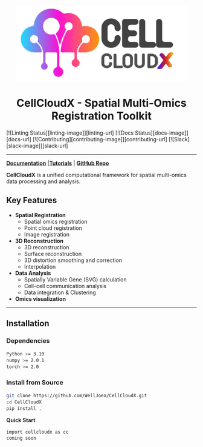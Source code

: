 <p align="center">
  <img height="200" src="https://github.com/WellJoea/CellCloudX/blob/main/docs/images/cellcloudx.svg">
</p>

<h1 align="center">CellCloudX - Spatial Multi-Omics Registration Toolkit</h1>

[![Linting Status][linting-image]][linting-url]
[![Docs Status][docs-image]][docs-url]
[![Contributing][contributing-image]][contributing-url]
[![Slack][slack-image]][slack-url]

---

**[Documentation](https://cellcloudx.readthedocs.io)**​ | ​**[Tutorials]()**​ | ​**[GitHub Repo](https://github.com/WellJoea/CellCloudX.git)**

**CellCloudX**​ is a unified computational framework for spatial multi-omics data processing and analysis.

## Key Features
- ​**Spatial Registration**
  - Spatial omics registration
  - Point cloud registration
  - Image registration
- ​**3D Reconstruction**
  - 3D reconstruction
  - Surface reconstruction
  - 3D distortion smoothing and correction
  - Interpolation
- ​**Data Analysis**
  - Spatially Variable Gene (SVG) calculation
  - Cell-cell communication analysis
  - Data integration & Clustering
- **Omics visualization**
---

## Installation

### Dependencies
```bash
Python >= 3.10
numpy >= 2.0.1
torch >= 2.0

```
### Install from Source
```bash
git clone https://github.com/WellJoea/CellCloudX.git
cd CellCloudX
pip install .
```

**Quick Start**
```
import cellcloudx as cc
coming soon
```
